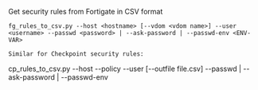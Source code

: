 Get security rules from Fortigate in CSV format
```
fg_rules_to_csv.py --host <hostname> [--vdom <vdom name>] --user <username> --passwd <password> | --ask-password | --passwd-env <ENV-VAR>
```

```
Similar for Checkpoint security rules:
```
cp_rules_to_csv.py --host <hostname> --policy <policy name> --user <username> [--outfile file.csv] --passwd <password> | --ask-password | --passwd-env <ENV-VAR>
```
